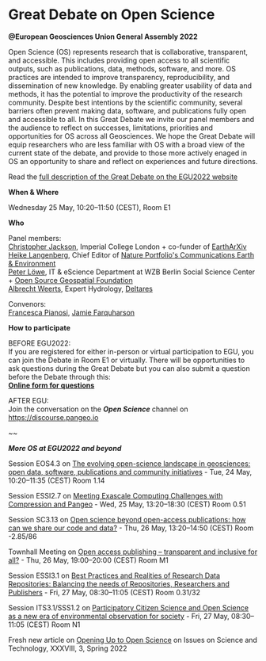 # Great Debate on Open Science 
**@European Geosciences Union General Assembly 2022**

Open Science (OS) represents research that is collaborative, transparent, and accessible. This includes providing open access to all scientific outputs, such as publications, data, methods, software, and more. OS practices are intended to improve transparency, reproducibility, and dissemination of new knowledge. By enabling greater usability of data and methods, it has the potential to improve the productivity of the research community. Despite best intentions by the scientific community, several barriers often prevent making data, software, and publications fully open and accessible to all. In this Great Debate we invite our panel members and the audience to reflect on successes, limitations, priorities and opportunities for OS across all Geosciences. We hope the Great Debate will equip researchers who are less familiar with OS with a broad view of the current state of the debate, and provide to those more actively enaged in OS an opportunity to share and reflect on experiences and future directions.

Read the <a href="https://meetingorganizer.copernicus.org/EGU22/session/42789">full description of the Great Debate on the EGU2022 website</a> 

**When & Where**

Wednesday 25 May, 10:20–11:50 (CEST), Room E1 

**Who** 

Panel members:<br/>
<a href="https://www.imperial.ac.uk/people/c.jackson">Christopher Jackson</a>, Imperial College London + co-funder of <a href="https://eartharxiv.org/">EarthArXiv</a> <br/>
<a href="https://www.nature.com/commsenv/editors">Heike Langenberg</a>, Chief Editor of <a href="https://www.nature.com/commsenv/">Nature Portfolio's Communications Earth & Environment</a><br/>
<a href="https://orcid.org/0000-0003-2257-0517">Peter Löwe</a>, IT & eScience Department at WZB Berlin Social Science Center + <a href="https://www.osgeo.org/">Open Source Geospatial Foundation</a> <br/>
<a href="https://www.deltares.nl/en/experts/albrecht-weerts-2/">Albrecht Weerts</a>, Expert Hydrology, <a href="https://www.deltares.nl/en/">Deltares</a>

Convenors:<br/>
<a href="https://research-information.bris.ac.uk/en/persons/francesca-pianosi">Francesca Pianosi</a>, <a href="https://jifarquharson.github.io">Jamie Farquharson</a>

**How to participate**

BEFORE EGU2022:<br/> 
If you are registered for either in-person or virtual participation to EGU, you can join the Debate in Room E1 or virtually. There will be opportunities to ask questions during the Great Debate but you can also submit a question before the Debate through this:<br/>
<a href="https://forms.office.com/Pages/DesignPage.aspx?lang=en-GB&origin=OfficeDotCom&route=Start#FormId=MH_ksn3NTkql2rGM8aQVG83kN6_RhnhHphTfRWXp-fpUNUJJUExOVTM5WDNLWVJUUk9WUjIwVEFOVC4u">**Online form for questions**</a>

AFTER EGU:<br/>
Join the conversation on the ***Open Science*** channel on <a href="[https://meetingorganizer.copernicus.org/EGU22/session/43037](https://discourse.pangeo.io)">https://discourse.pangeo.io</a>

~~

***More OS at EGU2022 and beyond***

Session EOS4.3 on <a href="https://meetingorganizer.copernicus.org/EGU22/session/43037">The evolving open-science landscape in geosciences: open data, software, publications and community initiatives</a> - Tue, 24 May, 10:20–11:35 (CEST) Room 1.14<br/>

Session ESSI2.7 on <a href="https://meetingorganizer.copernicus.org/EGU22/session/42046">Meeting Exascale Computing Challenges with Compression and Pangeo</a> - Wed, 25 May, 13:20–18:30 (CEST) Room 0.51<br/> 
 
Session SC3.13 on <a href="https://meetingorganizer.copernicus.org/EGU22/session/44089">Open science beyond open-access publications: how can we share our code and data?</a> - Thu, 26 May, 13:20–14:50 (CEST) Room -2.85/86<br/> 

Townhall Meeting on <a href="https://meetingorganizer.copernicus.org/EGU22/session/44568">Open access publishing – transparent and inclusive for all?</a> - Thu, 26 May, 19:00–20:00 (CEST) Room M1<br/>

Session ESSI3.1 on <a href="https://meetingorganizer.copernicus.org/EGU22/session/42031">Best Practices and Realities of Research Data Repositories: Balancing the needs of Repositories, Researchers and Publishers</a> - Fri, 27 May, 08:30–11:05 (CEST) Room 0.31/32<br/>

Session ITS3.1/SSS1.2 on <a href="https://meetingorganizer.copernicus.org/EGU22/session/43571">Participatory Citizen Science and Open Science as a new era of environmental observation for society</a> - Fri, 27 May, 08:30–11:05 (CEST) Room N1

Fresh new article on <a href="https://issues.org/opening-up-open-science-gentemann-erdmann-kroeger/">Opening Up to Open Science</a> on Issues on Science and Technology, XXXVIII, 3, Spring 2022

